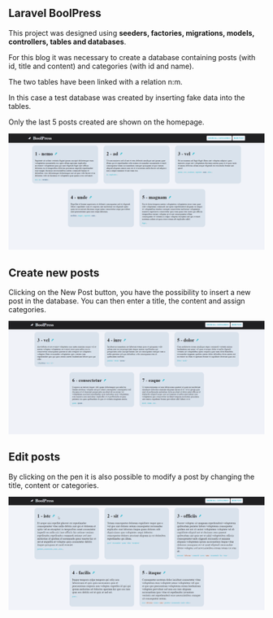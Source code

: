 
## Laravel BoolPress


This project was designed using <b>seeders, factories, migrations, models, controllers, tables and databases</b>.

For this blog it was necessary to create a database containing posts (with id, title and content) and categories (with id and name).

The two tables have been linked with a relation n:m.

In this case a test database was created by inserting fake data into the tables.

Only the last 5 posts created are shown on the homepage.

 ![](screenshot.png)


## Create new posts


Clicking on the New Post button, you have the possibility to insert a new post in the database.
You can then enter a title, the content and assign categories.


  ![](boolpress-gif.gif)

## Edit posts


By clicking on the pen it is also possible to modify a post by changing the title, content or categories.

  ![](boolpress2-gif.gif)


